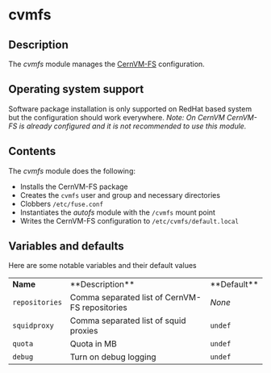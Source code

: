 # cvmfs
## Description

The *cvmfs* module manages the [CernVM-FS](http://cernvm.cern.ch/portal/filesystem) configuration.

## Operating system support

Software package installation is only supported on RedHat based system but the configuration should work everywhere. _Note: On CernVM CernVM-FS is already configured and it is not recommended to use this module._

## Contents

The *cvmfs* module does the following:

* Installs the CernVM-FS package
* Creates the `cvmfs` user and group and necessary directories
* Clobbers `/etc/fuse.conf`
* Instantiates the *autofs* module with the `/cvmfs` mount point
* Writes the CernVM-FS configuration to `/etc/cvmfs/default.local`

## Variables and defaults

Here are some notable variables and their default values

<table>
  <tr><td><strong>Name</strong></td><td>**Description**</td><td>**Default**</td></tr>
  <tr><td><code>repositories</code></td><td>Comma separated list of CernVM-FS repositories</td><td><em>None</em></td></tr>
  <tr><td><code>squidproxy</code></td><td>Comma separated list of squid proxies</td><td><code>undef</code></td></tr>
  <tr><td><code>quota</code></td><td>Quota in MB</td><td><code>undef</code></td></tr>
  <tr><td><code>debug</code></td><td>Turn on debug logging</td><td><code>undef</code></td></tr>
</table>
